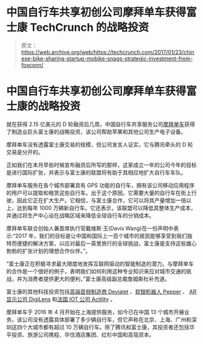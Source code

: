 # 中国自行车共享初创公司摩拜单车获得富士康 TechCrunch 的战略投资

> 原文：<https://web.archive.org/web/https://techcrunch.com/2017/01/23/chinese-bike-sharing-startup-mobike-snags-strategic-investment-from-foxconn/>

# 中国自行车共享初创公司摩拜单车获得富士康的战略投资

就在获得 2.15 亿美元的 D 轮融资后几周，中国自行车共享服务公司[摩拜单车](https://web.archive.org/web/20230123112749/http://mobike.com/)获得了制造业巨头富士康的战略投资，该公司帮助苹果和其他公司生产电子设备。

摩拜单车没有透露富士康交易的规模，但公司发言人证实，它与腾讯牵头的 D 轮交易是分开的。

正如我们在本月早些时候宣布融资后所写的那样，这家成立一年的公司今年的目标是进行国际扩张，并表示与富士康的联盟将有助于其相应地扩大自行车车队。

摩拜单车服务在各个城市部署具有 GPS 功能的自行车，拥有该公司移动应用程序的用户可以提取和租赁这些自行车。出于这个原因，它需要大量的自行车在街上行驶，因此它正在扩大生产。它相信，与富士康合作，它可以将其产量增加一倍以上，达到每年 1000 万辆新自行车。它还表示，该联盟可以降低其整体生产成本，并通过将生产中心设在战略区域来降低全球自行车的分销成本。

摩拜单车联合创始人兼首席执行官戴维斯·王(Davis Wang)在一份声明中表示:“2017 年，我们的目标是让中国和国际上一百个城市的居民能够享受到我们独特而便捷的解决方案，以应对最后一英里旅行的全球挑战，富士康是支持这些雄心勃勃的扩张计划的理想合作伙伴。”。

“富士康正在积极寻求最大限度地发挥互联网驱动的智能制造的潜力。与摩拜单车的合作是一个很好的例子，表明我们如何利用这种专业知识来应对城市交通的挑战，并为消费者提供更大的便利，”富士康高级副总裁詹姆斯杜补充道。

富士康的其他科技投资包括[高端音频制造商 Devialet](https://web.archive.org/web/20230123112749/https://techcrunch.com/2016/11/28/high-end-audio-maker-devialet-nabs-e100m-from-foxconn-jay-z-rubins-playground-and-more/) 、[软银机器人 Pepper](https://web.archive.org/web/20230123112749/https://techcrunch.com/2015/06/18/alibaba-foxconn-softbank-and-pepper-walk-into-a-bar/) 、 [AR 显示公司 DigiLens](https://web.archive.org/web/20230123112749/https://techcrunch.com/2017/01/19/digilens-grabs-22-million-from-sony-foxconn-as-it-looks-to-print-next-gen-ar-displays/) 和[法国 IOT 公司 Actility](https://web.archive.org/web/20230123112749/https://techcrunch.com/2015/06/16/french-iot-startup-actility-raises-25m-from-foxconn-orange-and-more/) 。

摩拜单车于 2016 年 4 月开始在上海提供服务，如今已在中国 13 个城市开展业务。该公司没有透露具体部署了多少辆自行车，但它声称在北京、上海、广州和深圳这四个大城市都有超过 10 万辆自行车。除了腾讯和富士康，其投资者还包括华平投资、旅游公司携程、华住酒店集团、红杉中国和高瓴资本。